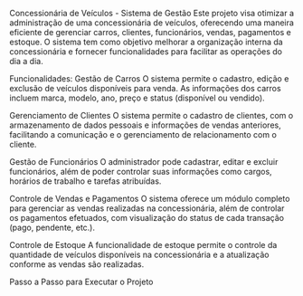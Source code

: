 Concessionária de Veículos - Sistema de Gestão
Este projeto visa otimizar a administração de uma concessionária de veículos, oferecendo uma maneira eficiente de gerenciar carros, clientes, funcionários, vendas, pagamentos e estoque. O sistema tem como objetivo melhorar a organização interna da concessionária e fornecer funcionalidades para facilitar as operações do dia a dia.

Funcionalidades:
Gestão de Carros
O sistema permite o cadastro, edição e exclusão de veículos disponíveis para venda. As informações dos carros incluem marca, modelo, ano, preço e status (disponível ou vendido).

Gerenciamento de Clientes
O sistema permite o cadastro de clientes, com o armazenamento de dados pessoais e informações de vendas anteriores, facilitando a comunicação e o gerenciamento de relacionamento com o cliente.

Gestão de Funcionários
O administrador pode cadastrar, editar e excluir funcionários, além de poder controlar suas informações como cargos, horários de trabalho e tarefas atribuídas.

Controle de Vendas e Pagamentos
O sistema oferece um módulo completo para gerenciar as vendas realizadas na concessionária, além de controlar os pagamentos efetuados, com visualização do status de cada transação (pago, pendente, etc.).

Controle de Estoque
A funcionalidade de estoque permite o controle da quantidade de veículos disponíveis na concessionária e a atualização conforme as vendas são realizadas.


Passo a Passo para Executar o Projeto
